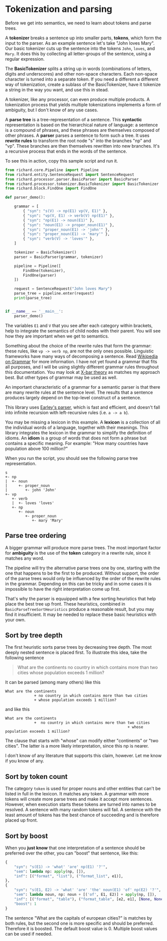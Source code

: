 # Tokenization and parsing

Before we get into semantics, we need to learn about tokens and parse trees.

A __tokenizer__ breaks a sentence up into smaller parts, __tokens__, which form the input to the parser. As an example sentence let's take "John loves Mary". Our basic tokenizer cuts up the sentence into the tokens `John`, `loves`, and `Mary`. It does this by collecting all letter-groups of the sentence, using a regular expression.

The __BasicTokenizer__ splits a string up in words (combinations of letters, digits and underscores) and other non-space characters. Each non-space character is turned into a separate token. If you need a different a different way of tokenization, create a sublass of the BasicTokenizer, have it tokenize a string in the way you want, and use this in stead.

A tokenizer, like any processor, can even produce multiple products. A tokenization process that yields multiple tokenizations implements a form of ambiguity, but I don't know of any use cases.

A __parse tree__ is a tree-representation of a sentence. This __syntactic__ representation is based on the hierarchical nature of language: a sentence is a compound of phrases, and these phrases are themselves composed of other phrases. A __parser__ parses a sentence to form such a tree. It uses __rewrite rules__ to transform the root node "s" into the branches "np" and "vp". These branches are then themselves rewritten into new branches. It's a recursive process that ends in the words of the sentence.

To see this in action, copy this sample script and run it.

~~~python
from richard.core.Pipeline import Pipeline
from richard.entity.SentenceRequest import SentenceRequest
from richard.processor.parser.BasicParser import BasicParser
from richard.processor.tokenizer.BasicTokenizer import BasicTokenizer
from richard.block.FindOne import FindOne

def parser_demo():

    grammar = [
        { "syn": "s(V) -> np(E1) vp(V, E1)" },
        { "syn": "vp(V, E1) -> verb(V) np(E1)" },
        { "syn": "np(E1) -> noun(E1)" },
        { "syn": "noun(E1) -> proper_noun(E1)" },
        { "syn": "proper_noun(E1) -> 'john'" },
        { "syn": "proper_noun(E1) -> 'mary'" },
        { "syn": "verb(V) -> 'loves'" },
    ]

    tokenizer = BasicTokenizer()
    parser = BasicParser(grammar, tokenizer)

    pipeline = Pipeline([
        FindOne(tokenizer),
        FindOne(parser)
    ])

    request = SentenceRequest("John loves Mary")
    parse_tree = pipeline.enter(request)
    print(parse_tree)


if __name__ == '__main__':
    parser_demo()
~~~

The variables `E1` and `V` that you see after each category within brackets, help to integrate the semantics of child nodes with their parent. You will see how they are important when we get to semantics.

Something about the choice of the rewrite rules that form the grammar: these rules, like `vp -> verb np`, are not the only ones possible. Linguistic frameworks have many ways of decomposing a sentence. Read [Wikipedia on Grammar](https://en.wikipedia.org/wiki/Grammar) for more information. I have not yet found a grammar that fits all purposes, and I will be using slightly different grammar rules throughout this documentation. You may look at [X-bar theory](https://en.wikipedia.org/wiki/X-bar_theory) as matches my approach best. But other types of grammar may be used as well.

An important characteristic of a grammar for a semantic parser is that there are many rewrite rules at the sentence level. The results that a sentence produces largely depend on the top-level construct of a sentence.

This library uses [Earley's parser](https://en.wikipedia.org/wiki/Earley_parser), which is fast and efficient, and doesn't fall into infinite recursion with left-recursive rules (i.e. `a -> a b`).

You may be missing a lexicon in this example. A __lexicon__ is a collection of all the individual words of a language, together with their meanings. This library integrates the lexicon in the grammar to simplify the definition of idioms. An __idiom__ is a group of words that does not form a phrase but contains a specific meaning. For example: "How many countries have population above 100 million?"

When you run the script, you should see the following parse tree representation.

~~~
s
+- np
|  +- noun
|     +- proper_noun
|        +- john 'John'
+- vp
   +- verb
   |  +- loves 'loves'
   +- np
      +- noun
         +- proper_noun
            +- mary 'Mary'
~~~

## Parse tree ordering

A bigger grammar will produce more parse trees. The most important factor for __ambiguity__ is the use of the __token__ category in a rewrite rule, since it matches any word.

The pipeline will try the alternative parse trees one by one, starting with the one that happens to be the first to be produced. Without support, the order of the parse trees would only be influenced by the order of the rewrite rules in the grammar. Depending on this can be tricky and in some cases it is impossible to have the right interpretation come up first.

That's why the parser is equuipped with a few sorting heuristics that help place the best tree up front. These heuristics, combined in `BasicParseTreeSortHeuristics` produce a reasonable result, but you may find it insufficient. It may be needed to replace these basic heuristics with your own.

## Sort by tree depth

The first heuristic sorts parse trees by decreasing tree depth. The most deeply nested sentence is placed first. To illustrate this idea, take the following sentence

> What are the continents no country in which contains more than two cities whose population exceeds 1 million?

It can be parsed (among many others) like this

~~~text
What are the continents
             + no country in which contains more than two cities
             + whose population exceeds 1 million?
~~~

and like this

~~~text
What are the continents
             +  no country in which contains more than two cities
                                                       + whose population exceeds 1 million?
~~~

The clause that starts with "whose" can modify either "continents" or "two cities". The latter is a more likely interpretation, since this np is nearer.

I don't know of any literature that supports this claim, however. Let me know if you know of any.

## Sort by token count

The category `token` is used for proper nouns and other entities that can't be listed in full in the lexicon. It matches any token. A grammar with more tokens will create more parse trees and make it accept more sentences. However, when execution starts these tokens are turned into names to be resolved. A sentence with many random tokens will fail. A sentence with the least amount of tokens has the best chance of succeeding and is therefore placed up front.

## Sort by boost

When you __just know__ that one interpretation of a sentence should be preferred over the other, you can "boost" that sentence, like this:

~~~python
{
    "syn": "s(E1) -> 'what' 'are' np(E1) '?'",
    "sem": lambda np: apply(np, []),
    "inf": [("format", "list"), ("format_list", e1)],
},
{
    "syn": "s(E1, E2) -> 'what' 'are' 'the' noun(E1) 'of' np(E2) '?'",
    "sem": lambda noun, np: noun + [('of', E1, E2)] + apply(np, []),
    "inf": [("format", "table"), ("format_table", [e2, e1], [None, None])],
    "boost": 1
}
~~~

The sentence "What are the capitals of european cities?" is matches by both rules, but the second one is more specific and should be preferred. Therefore it is boosted. The default boost value is 0. Multiple boost values can be used if needed.
